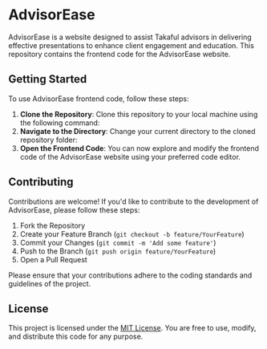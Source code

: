 # AdvisorEase
AdvisorEase is a website designed to assist Takaful advisors in delivering effective presentations to enhance client engagement and education. This repository contains the frontend code for the AdvisorEase website.

## Getting Started
To use AdvisorEase frontend code, follow these steps:

1. **Clone the Repository**: Clone this repository to your local machine using the following command:
2. **Navigate to the Directory**: Change your current directory to the cloned repository folder:
3. **Open the Frontend Code**: You can now explore and modify the frontend code of the AdvisorEase website using your preferred code editor.

## Contributing

Contributions are welcome! If you'd like to contribute to the development of AdvisorEase, please follow these steps:

1. Fork the Repository
2. Create your Feature Branch (`git checkout -b feature/YourFeature`)
3. Commit your Changes (`git commit -m 'Add some feature'`)
4. Push to the Branch (`git push origin feature/YourFeature`)
5. Open a Pull Request

Please ensure that your contributions adhere to the coding standards and guidelines of the project.

## License
This project is licensed under the [MIT License](LICENSE). You are free to use, modify, and distribute this code for any purpose.
